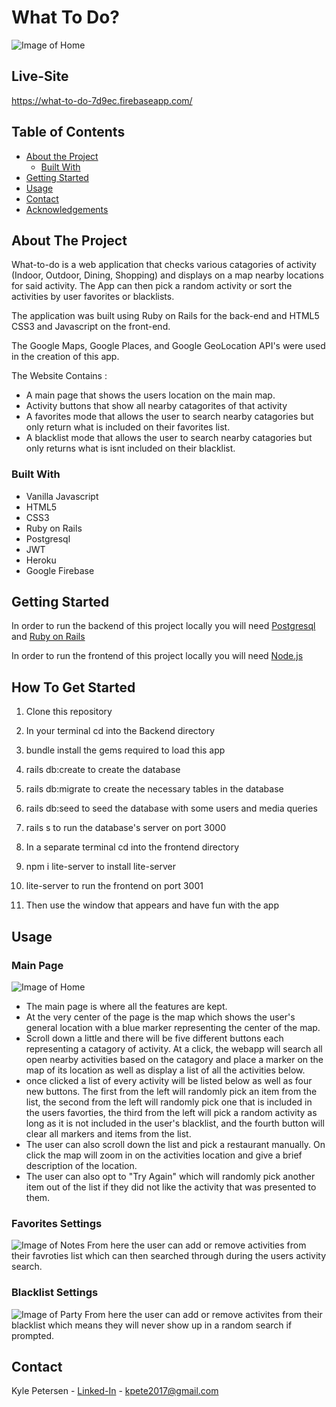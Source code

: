 # What To Do?
![Image of Home](https://i.imgur.com/QkB4Hlg.png)

## Live-Site
https://what-to-do-7d9ec.firebaseapp.com/

<!-- TABLE OF CONTENTS -->
## Table of Contents

* [About the Project](#about-the-project)
  * [Built With](#built-with)
* [Getting Started](#getting-started)
* [Usage](#usage)
* [Contact](#contact)
* [Acknowledgements](#acknowledgements)


<!-- ABOUT THE PROJECT -->
## About The Project

What-to-do is a web application that checks various catagories of activity (Indoor, Outdoor, Dining, Shopping) and displays on a map nearby locations for said activity. The App can then pick a random activity or sort the activities by user favorites or blacklists.

The application was built using Ruby on Rails for the back-end and HTML5 CSS3 and Javascript on the front-end.

The Google Maps, Google Places, and Google GeoLocation API's were used in the creation of this app.


The Website Contains :
* A main page that shows the users location on the main map.
* Activity buttons that show all nearby catagorites of that activity
* A favorites mode that allows the user to search nearby catagories but only return what is included on their favorites list.
* A blacklist mode that allows the user to search nearby catagories but only returns what is isnt included on their blacklist.

### Built With
* Vanilla Javascript
* HTML5
* CSS3
* Ruby on Rails
* Postgresql
* JWT
* Heroku
* Google Firebase


<!-- GETTING STARTED -->
## Getting Started

In order to run the backend of this project locally you will need [Postgresql](https://www.postgresql.org/) and [Ruby on Rails](https://rubyonrails.org/)

In order to run the frontend of this project locally you will need [Node.js](https://nodejs.org/en/)

## How To Get Started

1. Clone this repository

2. In your terminal cd into the Backend directory

3. bundle install the gems required to load this app

4. rails db:create to create the database

5. rails db:migrate to create the necessary tables in the database

6. rails db:seed to seed the database with some users and media queries

7. rails s to run the database's server on port 3000

8. In a separate terminal cd into the frontend directory

9. npm i lite-server to install lite-server

10. lite-server to run the frontend on port 3001

11. Then use the window that appears and have fun with the app

## Usage

### Main Page
![Image of Home](https://i.imgur.com/O1sbuBZ.png)
* The main page is where all the features are kept.
* At the very center of the page is the map which shows the user's general location with a blue marker representing the center of the map. 
* Scroll down a little and there will be five different buttons each representing a catagory of activity. At a click, the webapp will search all open nearby activities based on the catagory and place a marker on the map of its location as well as display a list of all the activities below.
* once clicked a list of every activity will be listed below as well as four new buttons. The first from the left will randomly pick an item from the list, the second from the left will randomly pick one that is included in the users favorties, the third from the left will pick a random activity as long as it is not included in the user's blacklist, and the fourth button will clear all markers and items from the list.
* The user can also scroll down the list and pick a restaurant manually. On click the map will zoom in on the activities location and give a brief description of the location.
* The user can also opt to "Try Again" which will randomly pick another item out of the list if they did not like the activity that was presented to them.

### Favorites Settings
![Image of Notes](https://i.imgur.com/APYKzpI.png)
From here the user can add or remove activities from their favroties list which can then searched through during the users activity search.

### Blacklist Settings
![Image of Party](https://i.imgur.com/mulVOLd.png)
From here the user can add or remove activites from their blacklist which means they will never show up in a random search if prompted.

<!-- CONTACT -->
## Contact

Kyle Petersen - [Linked-In](https://www.linkedin.com/in/kyle-petersen-27259b18b/) - kpete2017@gmail.com
